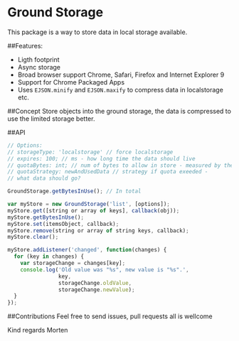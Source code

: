 Ground Storage
==============

This package is a way to store data in local storage available.

##Features:
* Ligth footprint
* Async storage
* Broad browser support Chrome, Safari, Firefox and Internet Explorer 9
* Support for Chrome Packaged Apps
* Uses `EJSON.minify` and `EJSON.maxify` to compress data in localstorage etc.

##Concept
Store objects into the ground storage, the data is compressed to use the limited storage better.

##API
```js
// Options:
// storageType: 'localstorage' // force localstorage
// expires: 100; // ms - how long time the data should live
// quotaBytes: int; // num of bytes to allow in store - measured by the JSON stringification of every value plus every key's length
// quotaStrategy: newAndUsedData // strategy if quota exeeded - 
// what data should go?

GroundStorage.getBytesInUse(); // In total

var myStore = new GroundStorage('list', [options]);
myStore.get([string or array of keys], callback(obj));
myStore.getBytesInUse();
myStore.set(itemsObject, callback);
myStore.remove(string or array of string keys, callback);
myStore.clear();

myStore.addListener('changed', function(changes) {
  for (key in changes) {
    var storageChange = changes[key];
    console.log('Old value was "%s", new value is "%s".',
                key,
                storageChange.oldValue,
                storageChange.newValue);
  }
});
```



##Contributions
Feel free to send issues, pull requests all is wellcome

Kind regards Morten